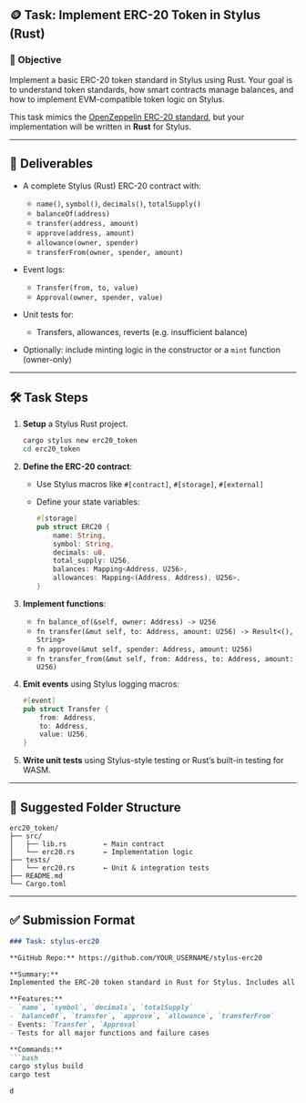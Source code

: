 ## 🪙 Task: Implement ERC-20 Token in Stylus (Rust)

### 🎯 Objective

Implement a basic ERC-20 token standard in Stylus using Rust. Your goal is to understand token standards, how smart contracts manage balances, and how to implement EVM-compatible token logic on Stylus.

This task mimics the [OpenZeppelin ERC-20 standard](https://github.com/OpenZeppelin/openzeppelin-contracts/blob/master/contracts/token/ERC20/ERC20.sol), but your implementation will be written in **Rust** for Stylus.

---

## 📌 Deliverables

* A complete Stylus (Rust) ERC-20 contract with:

  * `name()`, `symbol()`, `decimals()`, `totalSupply()`
  * `balanceOf(address)`
  * `transfer(address, amount)`
  * `approve(address, amount)`
  * `allowance(owner, spender)`
  * `transferFrom(owner, spender, amount)`
* Event logs:

  * `Transfer(from, to, value)`
  * `Approval(owner, spender, value)`
* Unit tests for:

  * Transfers, allowances, reverts (e.g. insufficient balance)
* Optionally: include minting logic in the constructor or a `mint` function (owner-only)

---

## 🛠️ Task Steps

1. **Setup** a Stylus Rust project.

   ```bash
   cargo stylus new erc20_token
   cd erc20_token
   ```

2. **Define the ERC-20 contract**:

   * Use Stylus macros like `#[contract]`, `#[storage]`, `#[external]`
   * Define your state variables:

     ```rust
     #[storage]
     pub struct ERC20 {
         name: String,
         symbol: String,
         decimals: u8,
         total_supply: U256,
         balances: Mapping<Address, U256>,
         allowances: Mapping<(Address, Address), U256>,
     }
     ```

3. **Implement functions**:

   * `fn balance_of(&self, owner: Address) -> U256`
   * `fn transfer(&mut self, to: Address, amount: U256) -> Result<(), String>`
   * `fn approve(&mut self, spender: Address, amount: U256)`
   * `fn transfer_from(&mut self, from: Address, to: Address, amount: U256)`

4. **Emit events** using Stylus logging macros:

   ```rust
   #[event]
   pub struct Transfer {
       from: Address,
       to: Address,
       value: U256,
   }
   ```

5. **Write unit tests** using Stylus-style testing or Rust’s built-in testing for WASM.

---

## 📂 Suggested Folder Structure

```
erc20_token/
├── src/
│   ├── lib.rs         ← Main contract
│   └── erc20.rs       ← Implementation logic
├── tests/
│   └── erc20.rs       ← Unit & integration tests
├── README.md
└── Cargo.toml
```

---

## ✅ Submission Format

````markdown
### Task: stylus-erc20

**GitHub Repo:** https://github.com/YOUR_USERNAME/stylus-erc20

**Summary:**  
Implemented the ERC-20 token standard in Rust for Stylus. Includes all required functions and tests.

**Features:**  
- `name`, `symbol`, `decimals`, `totalSupply`
- `balanceOf`, `transfer`, `approve`, `allowance`, `transferFrom`
- Events: `Transfer`, `Approval`
- Tests for all major functions and failure cases

**Commands:**
```bash
cargo stylus build
cargo test
````

```
d
